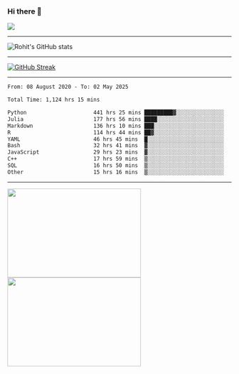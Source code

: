 ### Hi there 👋

 ![](https://komarev.com/ghpvc/?username=RohitRathore1&color=blueviolet)

<hr/>

![Rohit's GitHub stats](https://github-readme-stats.vercel.app/api?username=RohitRathore1&show_icons=true&theme=transparent)

<hr/>

[![GitHub Streak](http://github-readme-streak-stats.herokuapp.com?user=RohitRathore1&theme=dark&mode=weekly)](https://git.io/streak-stats)

<hr/>

<!--START_SECTION:waka-->

```txt
From: 08 August 2020 - To: 02 May 2025

Total Time: 1,124 hrs 15 mins

Python                     441 hrs 25 mins █████████▓░░░░░░░░░░░░░░░   39.26 %
Julia                      177 hrs 56 mins ████░░░░░░░░░░░░░░░░░░░░░   15.83 %
Markdown                   136 hrs 10 mins ███░░░░░░░░░░░░░░░░░░░░░░   12.11 %
R                          114 hrs 44 mins ██▓░░░░░░░░░░░░░░░░░░░░░░   10.21 %
YAML                       46 hrs 45 mins  █░░░░░░░░░░░░░░░░░░░░░░░░   04.16 %
Bash                       32 hrs 41 mins  ▓░░░░░░░░░░░░░░░░░░░░░░░░   02.91 %
JavaScript                 29 hrs 23 mins  ▓░░░░░░░░░░░░░░░░░░░░░░░░   02.61 %
C++                        17 hrs 59 mins  ▒░░░░░░░░░░░░░░░░░░░░░░░░   01.60 %
SQL                        16 hrs 50 mins  ▒░░░░░░░░░░░░░░░░░░░░░░░░   01.50 %
Other                      15 hrs 16 mins  ▒░░░░░░░░░░░░░░░░░░░░░░░░   01.36 %
```

<!--END_SECTION:waka-->

<hr/>

<p>
  <img src="https://wakatime.com/share/@TeAmp0is0N/3935ee43-08a3-493e-8b95-60c1f9204b15.svg" width="300" height="200">
  <img src="https://wakatime.com/share/@TeAmp0is0N/8717aacc-7340-44e0-abb1-987dc9823fcd.svg" width="300" height="200">
</p>




